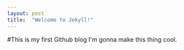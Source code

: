```yaml
---
layout: post
title:  "Welcome to Jekyll!"
---
```


#This is my first Github blog
I'm gonna make this thing cool.
